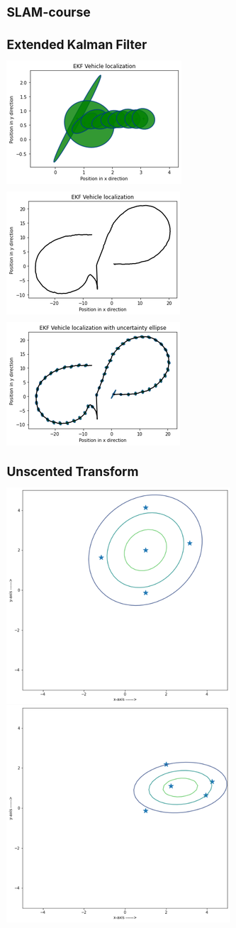 # SLAM-course

# Extended Kalman Filter

![alt text](https://github.com/AdithyaIniesta/SLAM-course/blob/main/Error-EKF/output/images/uncertainity_ellipse.png)

![alt text](https://github.com/AdithyaIniesta/SLAM-course/blob/main/Error-EKF/output/images/position_plot.png)

![alt_tetxt](https://github.com/AdithyaIniesta/SLAM-course/blob/main/Error-EKF/output/images/position_uncertainity_plot.png)

# Unscented Transform 
![alt text](https://github.com/AdithyaIniesta/SLAM-course/blob/main/Unscented%20Transform/plots/prior_distribution.png) ![alt text](https://github.com/AdithyaIniesta/SLAM-course/blob/main/Unscented%20Transform/plots/posterior_distribution.png)

